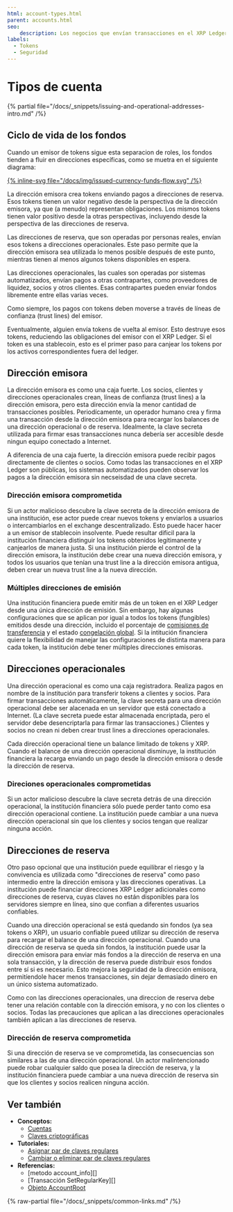```yaml
---
html: account-types.html
parent: accounts.html
seo:
    description: Los negocios que envían transacciones en el XRP Ledger automáticamente, deben configurar direcciones separadas para diferentes propósitos para minimizar el riesgo.
labels:
  - Tokens
  - Seguridad
---
```

# Tipos de cuenta

{% partial file="/docs/_snippets/issuing-and-operational-addresses-intro.md" /%}


## Ciclo de vida de los fondos

Cuando un emisor de tokens sigue esta separacion de roles, los fondos tienden a fluir en direcciones específicas, como se muetra en el siguiente diagrama:

[{% inline-svg file="/docs/img/issued-currency-funds-flow.svg" /%}](/docs/img/issued-currency-funds-flow.svg "Diagrama: Los fondos fluyen desde la dirección emisora hasta las direcciones de reserva, a direcciones operacionales, hacia las direcciones de clientes y socios, y finalmente de regreso a la dirección emisora.")

La dirección emisora crea tokens enviando pagos a direcciones de reserva. Esos tokens tienen un valor negativo desde la perspectiva de la dirección emisora, ya que (a menudo) representan obligaciones. Los mismos tokens tienen valor positivo desde la otras perspectivas, incluyendo desde la perspectiva de las direcciones de reserva.

Las direcciones de reserva, que son operadas por personas reales, envían esos tokens a direcciones operacionales. Este paso permite que la dirección emisora sea utilizada lo menos posible después de este punto, mientras tienen al menos algunos tokens disponibles en espera.

Las direcciones operacionales, las cuales son operadas por sistemas automatizados, envían pagos a otras contrapartes, como proveedores de liquidez, socios y otros clientes. Esas contrapartes pueden enviar fondos libremente entre ellas varias veces.

Como siempre, los pagos con tokens deben moverse a través de líneas de confianza (trust lines) del emisor.

Eventualmente, alguien envía tokens de vuelta al emisor. Esto destruye esos tokens, reduciendo las obligaciones del emisor con el XRP Ledger. Si el token es una stablecoin, esto es el primer paso para canjear los tokens por los activos correspondientes fuera del ledger.


## Dirección emisora

La dirección emisora es como una caja fuerte. Los socios, clientes y direcciones operacionales crean, líneas de confianza (trust lines) a la dirección emisora, pero esta dirección envía la menor cantidad de transacciones posibles. Periodícamente, un operador humano crea y firma una transacción desde la dirección emisora para recargar los balances de una dirección operacional o de reserva. Idealmente, la clave secreta utilizada para firmar esas transacciones nunca debería ser accesible desde ningun equipo conectado a Internet.

A diferencia de una caja fuerte, la dirección emisora puede recibir pagos directamente de clientes o socios. Como todas las transacciones en el XRP Ledger son públicas, los sistemas automatizados pueden observar los pagos a la dirección emisora sin necseisdad de una clave secreta.

### Dirección emisora comprometida

Si un actor malicioso descubre la clave secreta de la dirección emisora de una institución, ese actor puede crear nuevos tokens y enviarlos a usuarios o intercambiarlos en el exchange descentralizado. Esto puede hacer hacer a un emisor de stablecoin insolvente. Puede resultar dificil para la institución financiera distinguir los tokens obtenidos legítimanente y canjearlos de manera justa. Si una institución pierde el control de la dirección emisora, la institución debe crear una nueva dirección emisora, y todos los usuarios que tenían una trust line a la dirección emisora antigua, deben crear un nueva trust line a la nueva dirección.

### Múltiples direcciones de emisión

Una institución financiera puede emitir más de un token en el XRP Ledger desde una única dirección de emisión. Sin embargo, hay algunas configuraciones que se aplican por igual a todos los tokens (fungibles) emitidos desde una dirección, incluido el porcentaje de [comisiones de transferencia](../tokens/fungible-tokens/transfer-fees.md) y el estado [congelación global](../tokens/fungible-tokens/freezes.md). Si la intitución financiera quiere la flexibilidad de manejar las configuraciones de distinta manera para cada token, la institución debe tener múltiples direcciones emisoras.


## Direcciones operacionales

Una dirección operacional es como una caja registradora. Realiza pagos en nombre de la institución para transferir tokens a clientes y socios. Para firmar transacciones automáticamente, la clave secreta para una dirección operacional debe ser alacenada en un servidor que está conectado a Internet. (La clave secreta puede estar almacenada encriptada, pero el servidor debe desencriptarla para firmar las transacciones.) Clientes y socios no crean ni deben crear trust lines a direcciones operacionales.

Cada dirección operacional tiene un balance limitado de tokens y XRP. Cuando el balance de una dirección operacional disminuye, la institución financiera la recarga enviando un pago desde la dirección emisora o desde la dirección de reserva.

### Direciones operacionales comprometidas

Si un actor malicioso descubre la clave secreta detrás de una dirección operacional, la institución financiera sólo puede perder tanto como esa dirección operacional contiene. La institución puede cambiar a una nueva dirección operacional sin que los clientes y socios tengan que realizar ninguna acción.


## Direcciones de reserva

Otro paso opcional que una institución puede equilibrar el riesgo y la convivencia es utilizada como "direcciones de reserva"  como paso intermedio entre la dirección emisora y las direcciones operativas. La institución puede financiar direcciones XRP Ledger adicionales como direcciones de reserva, cuyas claves no están disponibles para los servidores siempre en línea, sino que confian a diferentes usuarios confiables.

Cuando una dirección operacional se está quedando sin fondos (ya sea tokens o XRP), un usuario confiable pueed utilizar su dirección de reserva para recargar el balance de una dirección operacional. Cuando una dirección de reserva se queda sin fondos, la institución puede usar la dirección emisora para enviar más fondos a la dirección de reserva en una sola transacción, y la dirección de reserva puede distribuir esos fondos entre sí si es necesario. Esto mejora la seguridad de la dirección emisora, permitíendole hacer menos transacciones, sin dejar demasiado dinero en un único sistema automatizado.

Como con las direcciones operacionales, una direccion de reserva debe tener una relación contable con la dirección emisora, y no con los clientes o socios. Todas las precauciones que aplican a las direcciones operacionales también aplican a las direcciones de reserva.

### Dirección de reserva comprometida

Si una dirección de reserva se ve comprometida, las consecuencias son similares a las de una dirección operacional. Un actor malintencionado puede robar cualquier saldo que posea la dirección de reserva, y la institución financiera puede cambiar a una nueva dirección de reserva sin que los clientes y socios realicen ninguna acción.


## Ver también

- **Conceptos:**
    - [Cuentas](index.md)
    - [Claves criptográficas](cryptographic-keys.md)
- **Tutoriales:**
    - [Asignar par de claves regulares](../../tutorials/how-tos/manage-account-settings/assign-a-regular-key-pair.md)
    - [Cambiar o eliminar par de claves regulares](../../tutorials/how-tos/manage-account-settings/change-or-remove-a-regular-key-pair.md)
- **Referencias:**
    - [metodo account_info][]
    - [Transacción SetRegularKey][]
    - [Objeto AccountRoot](../../references/protocol/ledger-data/ledger-entry-types/accountroot.md)

{% raw-partial file="/docs/_snippets/common-links.md" /%}

